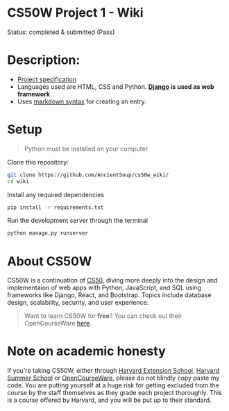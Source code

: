 # CS50W Project 1 - Wiki
Status: completed & submitted (Pass)

# Description:
* [Project specification](https://cs50.harvard.edu/web/2020/projects/1/wiki/)
* Languages used are HTML, CSS and Python. **[Django](www.djangoproject.com) is used as web framework**.
* Uses [markdown syntax](https://www.markdownguide.org/basic-syntax/) for creating an entry.

# Setup 
> Python must be installed on your computer

Clone this repository:
```bash
git clone https://github.com/AncientSoup/cs50w_wiki/
cd wiki
```  
Install any required dependencies
```bash
pip install -r requirements.txt
```  
Run the development server through the terminal
```bash
python manage.py runserver
```

# About CS50W
CS50W is a continuation of [CS50](https://cs50.harvard.edu/), diving more deeply into the design and implementaion of web apps with Python, JavaScript, and SQL using frameworks like Django, React, and Bootstrap. Topics include database design, scalability, security, and user experience.  
> Want to learn CS50W for **free**? You can check out their OpenCourseWare [here](https://cs50.harvard.edu/web/).
  
# Note on academic honesty
If you're taking CS50W, either through [Harvard Extension School](https://extension.harvard.edu/), [Harvard Summer School](https://summer.harvard.edu/) or [OpenCourseWare](https://cs50.harvard.edu/web/), please do not blindly copy paste my code. You are putting yourself at a huge risk for getting excluded from the course by the staff themselves as they grade each project thoroughly. This is a course offered by Harvard, and you will be put up to their standard.
